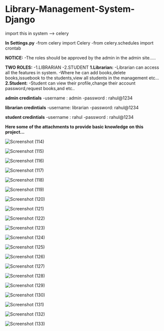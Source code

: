 # Library-Management-System-Django

import this in system --> celery 



**In Settings.py**
  -from celery import Celery
  -from celery.schedules import crontab

**NOTICE:**
  -The roles should be approved by the admin in the admin site.....

**TWO ROLES:**
    -1.LIBRARIAN
    -2.STUDENT
**1.Librarian:**
    -Librarian can access all the features in system.
    -Where he can add books,delete books,issuebook to the students,view all students in the management etc...
**2.Student:**
    -Student can view their profile,change their account password,request books,and etc..

**admin credintials**
    -username : admin
    -password : rahul@1234

**librarian credintials**
     -username: librarian
     -password: rahul@1234

**student credintials**
      -username : rahul
      -password : rahul@1234

**Here some of the attachments to provide basic knowledge on this project...**

![Screenshot (114)](https://github.com/Rahulreddy67/Library-Management-System-Django/assets/132583519/1bfcaa78-41d9-41e9-862d-085c2d9e8549)

![Screenshot (115)](https://github.com/Rahulreddy67/Library-Management-System-Django/assets/132583519/3caff9ea-0ca7-43a3-94f1-3a34115f620d)

![Screenshot (116)](https://github.com/Rahulreddy67/Library-Management-System-Django/assets/132583519/40ac1a7f-b82d-45a7-a7e9-33bd5c58ddc6)

![Screenshot (117)](https://github.com/Rahulreddy67/Library-Management-System-Django/assets/132583519/a25c89a0-e054-4793-b238-723e7d8b04f4)

![Screenshot (118)](https://github.com/Rahulreddy67/Library-Management-System-Django/assets/132583519/ded80fa9-7d2e-4c06-90bc-5ad5f6481de8)

![Screenshot (119)](https://github.com/Rahulreddy67/Library-Management-System-Django/assets/132583519/a708d51d-2c5e-4ed4-84fc-4c89a68456f5)

![Screenshot (120)](https://github.com/Rahulreddy67/Library-Management-System-Django/assets/132583519/dc70d893-8364-492d-976d-8f24bcf83bc7)

![Screenshot (121)](https://github.com/Rahulreddy67/Library-Management-System-Django/assets/132583519/351307da-e2ab-4fee-a434-5c227b886a5d)

![Screenshot (122)](https://github.com/Rahulreddy67/Library-Management-System-Django/assets/132583519/27f73147-4d2f-4d75-9b26-118a0906c34f)

![Screenshot (123)](https://github.com/Rahulreddy67/Library-Management-System-Django/assets/132583519/55c3b9df-be61-4940-bff0-90a614a5998d)

![Screenshot (124)](https://github.com/Rahulreddy67/Library-Management-System-Django/assets/132583519/dd5dd935-6f20-4d54-a21b-a7a7ad818e3b)

![Screenshot (125)](https://github.com/Rahulreddy67/Library-Management-System-Django/assets/132583519/d9a2b03e-91b1-4e06-aa8c-958ffe840aa8)

![Screenshot (126)](https://github.com/Rahulreddy67/Library-Management-System-Django/assets/132583519/383c3d88-842c-406b-a52e-7c4d79eefdad)

![Screenshot (127)](https://github.com/Rahulreddy67/Library-Management-System-Django/assets/132583519/a81764a5-3a8e-47d9-8823-17dc0bbc08fa)

![Screenshot (128)](https://github.com/Rahulreddy67/Library-Management-System-Django/assets/132583519/6a0f6eea-88ce-4049-b4fa-5b3dca22ac5a)

![Screenshot (129)](https://github.com/Rahulreddy67/Library-Management-System-Django/assets/132583519/fccf1358-b424-4930-a94d-dad503525d8d)

![Screenshot (130)](https://github.com/Rahulreddy67/Library-Management-System-Django/assets/132583519/bd8c414f-c380-4435-a2db-d0d6682444f0)

![Screenshot (131)](https://github.com/Rahulreddy67/Library-Management-System-Django/assets/132583519/3c3bfd0b-b660-45d4-9294-e1d48bb82bf3)

![Screenshot (132)](https://github.com/Rahulreddy67/Library-Management-System-Django/assets/132583519/42f7e110-591f-4d28-b985-0db1240ae450)

![Screenshot (133)](https://github.com/Rahulreddy67/Library-Management-System-Django/assets/132583519/a0a2732a-cf51-4bf7-a6b6-7813fe6dc033)











